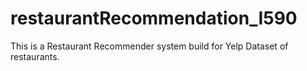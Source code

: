 # restaurantRecommendation_I590
This is a Restaurant Recommender system build for Yelp Dataset of restaurants.
